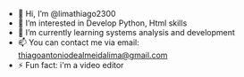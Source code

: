 - 👋 Hi, I’m @limathiago2300
- 👀 I’m interested in Develop Python, Html skills
- 🌱 I’m currently learning systems analysis and development
- 📫 You can contact me via email: thiagoantoniodealmeidalima@gmail.com
- ⚡ Fun fact: i'm a video editor
